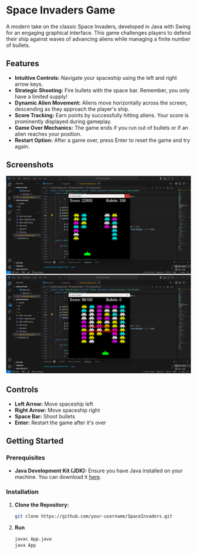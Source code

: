 # Space Invaders Game

A modern take on the classic Space Invaders, developed in Java with Swing for an engaging graphical interface. This game challenges players to defend their ship against waves of advancing aliens while managing a finite number of bullets.

## Features

- **Intuitive Controls:** Navigate your spaceship using the left and right arrow keys.
- **Strategic Shooting:** Fire bullets with the space bar. Remember, you only have a limited supply!
- **Dynamic Alien Movement:** Aliens move horizontally across the screen, descending as they approach the player's ship.
- **Score Tracking:** Earn points by successfully hitting aliens. Your score is prominently displayed during gameplay.
- **Game Over Mechanics:** The game ends if you run out of bullets or if an alien reaches your position.
- **Restart Option:** After a game over, press Enter to reset the game and try again.

## Screenshots

![Game Screenshot](Output/Start.png)
![Game Screenshot](Output/GameOver.png)


## Controls

- **Left Arrow:** Move spaceship left
- **Right Arrow:** Move spaceship right
- **Space Bar:** Shoot bullets
- **Enter:** Restart the game after it's over

## Getting Started

### Prerequisites

- **Java Development Kit (JDK):** Ensure you have Java installed on your machine. You can download it [here](https://www.oracle.com/java/technologies/javase-downloads.html).

### Installation

1. **Clone the Repository:**

   ```bash
   git clone https://github.com/your-username/SpaceInvaders.git
    ```

2. **Run**

    ```bash
    javac App.java
    java App
    ```